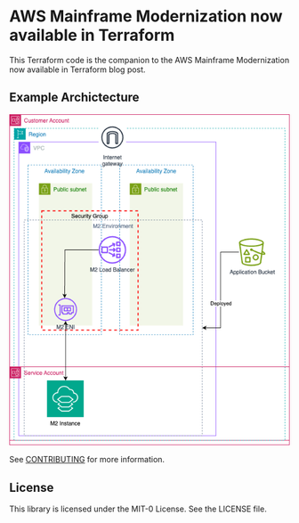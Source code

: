 # AWS Mainframe Modernization now available in Terraform

This Terraform code is the companion to the AWS Mainframe Modernization now available in Terraform blog post.

## Example Archictecture
![image](./diagrams/m2_example_architecture.png)

See [CONTRIBUTING](CONTRIBUTING.md#security-issue-notifications) for more information.

## License

This library is licensed under the MIT-0 License. See the LICENSE file.
